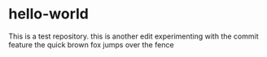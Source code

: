 # hello-world
This is a test repository.
this is another edit experimenting with the commit feature
the quick brown fox jumps over the fence
